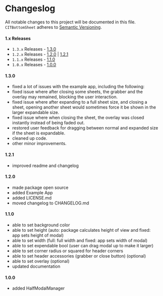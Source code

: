 # Changeslog

All notable changes to this project will be documented in this file.
`CITBottomSheet` adheres to [Semantic Versioning](https://semver.org/).

#### 1.x Releases
- `1.3.x` Releases - [1.3.0](#130)
- `1.2.x` Releases - [1.2.0](#120) | [1.2.1](#121)
- `1.1.x` Releases - [1.1.0](#110)
- `1.0.x` Releases - [1.0.0](#100)

#### 1.3.0

- fixed a lot of issues with the example app, including the following:
- fixed issue where after closing some sheets, the grabber and the overlay may remained, blocking the user interaction.
- fixed issue where after expanding to a full sheet size, and closing a sheet, opening another sheet would sometimes force it be shown in the larger expandable size.
- fixed issue where when closing the sheet, the overlay was closed instantly instead of being faded out.
- restored user feedback for dragging between normal and expanded size if the sheet is expandable.
- cleaned up code.
- other minor improvements.

#### 1.2.1

- improved readme and changelog

#### 1.2.0

- made package open source
- added Example App
- added LICENSE.md
- moved changelog to CHANGELOG.md


#### 1.1.0

- able to set background color
- able to set height (auto: package calculates height of view and fixed: app sets height of modal)
- able to set width (full: full width and fixed: app sets width of modal)
- able to set expendable bool (user can drag modal up to make it larger)
- able to set corner radius or squared for header corners
- able to set header accessories (grabber or close button) (optional)
- able to set overlay (optional)
- updated documentation


#### 1.0.0

- added HalfModalManager
